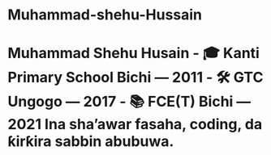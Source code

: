 # Muhammad-shehu-Hussain
# Muhammad Shehu Husain  - 🎓 Kanti Primary School Bichi — 2011   - 🛠 GTC Ungogo — 2017   - 📚 FCE(T) Bichi — 2021    Ina sha’awar fasaha, coding, da ƙirƙira sabbin abubuwa.

